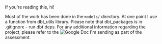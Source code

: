If you're reading this, hi!

Most of the work has been done in the `models/` directory.
At one point I use a function from dbt_utils library. Please note that dbt_packages is in .gitignore - run dbt deps.
For any additional information regarding the project, please refer to the ![Google Doc](https://docs.google.com/document/d/1hEEuRDSqQ6GbLvS1jkzMtQbqdpRGbk7IWctQle-xBqI/edit?usp=sharing) I'm sending as part of the assessment.